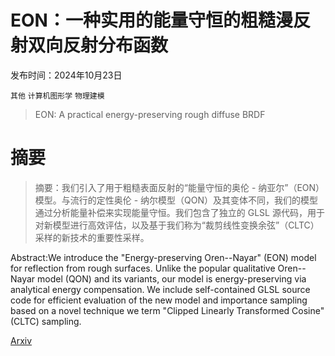 # EON：一种实用的能量守恒的粗糙漫反射双向反射分布函数

发布时间：2024年10月23日

`其他` `计算机图形学` `物理建模`

> EON: A practical energy-preserving rough diffuse BRDF

# 摘要

> 摘要：我们引入了用于粗糙表面反射的“能量守恒的奥伦 - 纳亚尔”（EON）模型。与流行的定性奥伦 - 纳尔模型（QON）及其变体不同，我们的模型通过分析能量补偿来实现能量守恒。我们包含了独立的 GLSL 源代码，用于对新模型进行高效评估，以及基于我们称为“裁剪线性变换余弦”（CLTC）采样的新技术的重要性采样。

> 
Abstract:We introduce the "Energy-preserving Oren--Nayar" (EON) model for reflection from rough surfaces. Unlike the popular qualitative Oren--Nayar model (QON) and its variants, our model is energy-preserving via analytical energy compensation. We include self-contained GLSL source code for efficient evaluation of the new model and importance sampling based on a novel technique we term "Clipped Linearly Transformed Cosine" (CLTC) sampling.
    

[Arxiv](https://arxiv.org/pdf/2410.18026)